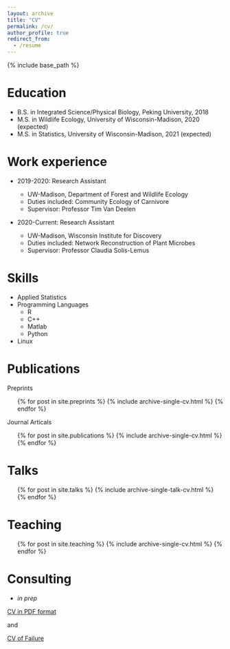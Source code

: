 ```yaml
---
layout: archive
title: "CV"
permalink: /cv/
author_profile: true
redirect_from:
  - /resume
---
```


{% include base_path %}

Education
======
* B.S. in Integrated Science/Physical Biology, Peking University, 2018
* M.S. in Wildlife Ecology, University of Wisconsin-Madison, 2020 (expected)
* M.S. in Statistics, University of Wisconsin-Madison, 2021 (expected)

Work experience
======
* 2019-2020: Research Assistant
  * UW-Madison, Department of Forest and Wildlife Ecology
  * Duties included: Community Ecology of Carnivore
  * Supervisor: Professor Tim Van Deelen

* 2020-Current: Research Assistant
  * UW-Madison, Wisconsin Institute for Discovery
  * Duties included: Network Reconstruction of Plant Microbes
  * Supervisor: Professor Claudia Sol&iacute;s-Lemus

Skills
======
* Applied Statistics
* Programming Languages
  * R
  * C++
  * Matlab
  * Python
* Linux

Publications
======
Preprints
  <ul>{% for post in site.preprints %}
    {% include archive-single-cv.html %}
  {% endfor %}</ul>
Journal Articals
  <ul>{% for post in site.publications %}
    {% include archive-single-cv.html %}
  {% endfor %}</ul>

Talks
======
  <ul>{% for post in site.talks %}
    {% include archive-single-talk-cv.html %}
  {% endfor %}</ul>

Teaching
======
  <ul>{% for post in site.teaching %}
    {% include archive-single-cv.html %}
  {% endfor %}</ul>

Consulting
======
* *in prep*

[CV in PDF format](https://YunyiShen.github.io/files/CV.pdf)

and


[CV of Failure](https://YunyiShen.github.io/files/failure_CV.pdf)
